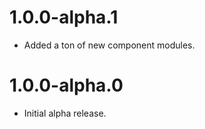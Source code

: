 # 1.0.0-alpha.1

- Added a ton of new component modules.

# 1.0.0-alpha.0

- Initial alpha release.
